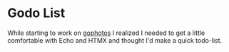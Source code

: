 # Godo List

While starting to work on [gophotos](https://github.com/metruzanca/gophotos) I realized I needed to get a little comfortable with Echo and HTMX and thought I'd make a quick todo-list.
